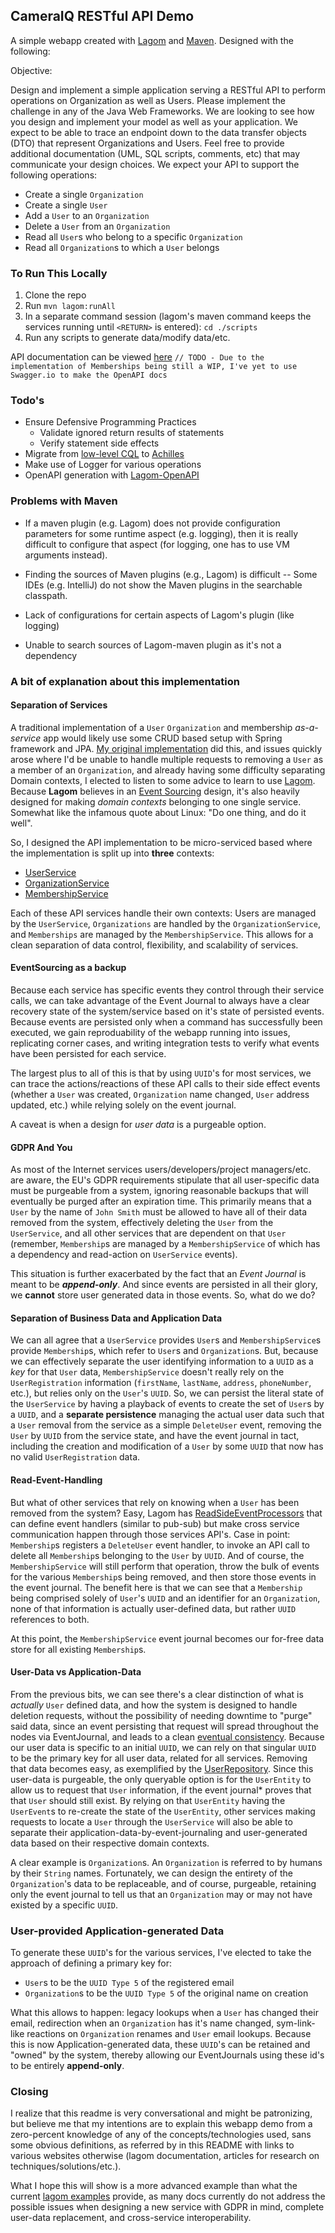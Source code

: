 ## CameraIQ RESTful API Demo

A simple webapp created with [Lagom] and [Maven]. Designed with the following:

Objective:

Design and implement a simple application serving a RESTful API to perform operations on 
Organization as well as Users. Please implement the challenge in any of the Java Web Frameworks.
We are looking to see how you design and implement your model as well as your application. 
We expect to be able to trace an endpoint down to the data transfer objects (DTO) that represent
Organizations and Users. Feel free to provide additional documentation (UML, SQL scripts,
comments, etc) that may communicate your design choices. We expect your API to support the 
following operations:

- Create a single `Organization`
- Create a single `User`
- Add a `User` to an `Organization`
- Delete a `User` from an `Organization`
- Read all `User`s who belong to a specific `Organization` 
- Read all `Organization`s to which a `User` belongs

### To Run This Locally

1) Clone the repo
2) Run `mvn lagom:runAll`
3) In a separate command session (lagom's maven command keeps the services running until `<RETURN>` is entered): `cd ./scripts`
4) Run any scripts to generate data/modify data/etc.

API documentation can be viewed [here]() `// TODO - Due to the implementation of Memberships being still a WIP, I've yet to use Swagger.io to make
 the OpenAPI docs`

### Todo's

- Ensure Defensive Programming Practices
    - Validate ignored return results of statements
    - Verify statement side effects
- Migrate from [low-level CQL](user-impl/src/main/java/com/gabizou/cameraiq/demo/impl/UserRepository.java) to [Achilles]
- Make use of Logger for various operations
- OpenAPI generation with [Lagom-OpenAPI]

### Problems with Maven

- If a maven plugin (e.g. Lagom) does not provide configuration parameters for some runtime aspect (e.g. logging),
  then it is really difficult to configure that aspect (for logging, one has to use VM arguments instead).
  
- Finding the sources of Maven plugins (e.g., Lagom) is difficult -- Some IDEs (e.g. IntelliJ) do not show the Maven plugins
  in the searchable classpath.
  
- Lack of configurations for certain aspects of Lagom's plugin (like logging)
- Unable to search sources of Lagom-maven plugin as it's not a dependency

### A bit of explanation about this implementation

#### Separation of Services

A traditional implementation of a `User` `Organization` and membership *as-a-service* app would 
likely use some CRUD based setup with Spring framework and JPA. [My original implementation](https://github.com/gabizou/CameraIQDemo/tree/9fb2a1e9388b37d2d2851797344df31a84a4e25f) did this,
and issues quickly arose where I'd be unable to handle multiple requests to removing a `User` as a
member of an `Organization`, and already having some difficulty separating Domain contexts, I elected
to listen to some advice to learn to use [Lagom]. Because **Lagom** believes in an 
[Event Sourcing] design, it's also heavily designed for making *domain contexts* belonging 
to one single service. Somewhat like the infamous quote about Linux: "Do one thing, and do it well".

So, I designed the API implementation to be micro-serviced based where the 
implementation is split up into **three** contexts:
- [UserService]
- [OrganizationService]
- [MembershipService]

Each of these API services handle their own contexts: Users are managed by the `UserService`,
`Organizations` are handled by the `OrganizationService`, and `Memberships` are managed by the `MembershipService`.
This allows for a clean separation of data control, flexibility, and scalability of services.

#### EventSourcing as a backup

Because each service has specific events they control through their service calls,
we can take advantage of the Event Journal to always have a clear recovery state of the
system/service based on it's state of persisted events. Because events are persisted only
when a command has successfully been executed, we gain reproduability of the webapp running into issues,
replicating corner cases, and writing integration tests to verify what events have been
persisted for each service.

The largest plus to all of this is that by using `UUID`'s for most services, we can trace
the actions/reactions of these API calls to their side effect events (whether a `User` was created,
`Organization` name changed, `User` address updated, etc.) while relying
solely on the event journal. 

A caveat is when a design for *user data* is a purgeable option.

#### GDPR And You

As most of the Internet services users/developers/project managers/etc. are aware, the EU's GDPR
requirements stipulate that all user-specific data must be purgeable from a system,
ignoring reasonable backups that will eventually be purged after an expiration time.
This primarily means that a `User` by the name of `John Smith` must be allowed to have all of
their data removed from the system, effectively deleting the `User` from the `UserService`, and all
other services that are dependent on that `User` (remember, `Membership`s are managed by a `MembershipService`
of which has a dependency and read-action on `UserService` events).

This situation is further exacerbated by the fact that an *Event Journal* is meant to be
***append-only***. And since events are persisted in all their glory, we **cannot** store
user generated data in those events. So, what do we do? 

#### Separation of Business Data and Application Data

We can all agree that a `UserService` provides `User`s and `MembershipService`s
provide `Membership`s, which refer to `User`s and `Organization`s. But, because we can effectively 
separate the user identifying information to a `UUID` as a *key* for that `User` data, 
`MembershipService` doesn't really rely on the `UserRegistration` information (`firstName`, `lastName`, `address`, `phoneNumber`, etc.),
but relies only on the `User`'s `UUID`. So, we can persist the literal state of the `UserService` 
by having a playback of events to create the set of `User`s by a `UUID`, and a **separate persistence** 
managing the actual user data such that a `User` removal from the service
as a simple `DeleteUser` event, removing the `User` by `UUID` from the service state,
and have the event journal in tact, including the creation and modification of a `User` by 
some `UUID` that now has no valid `UserRegistration` data.

#### Read-Event-Handling

But what of other services that rely on knowing when a `User` has been removed from
the system? Easy, Lagom has [ReadSideEventProcessors] that can define event handlers (similar
to pub-sub) but make cross service communication happen through those services API's. Case
in point: `Membership`s registers a `DeleteUser` event handler, to invoke an API call to delete
all `Membership`s belonging to the `User` by `UUID`. And of course, the `MembershipService` will still
perform that operation, throw the bulk of events for the various `Membership`s being
removed, and then store those events in the event journal. The benefit here is that we can
see that a `Membership` being comprised solely of `User`'s `UUID` and an identifier 
for an `Organization`, none of that information is actually user-defined data, but
rather `UUID` references to both. 

At this point, the `MembershipService` event journal becomes our for-free data store
for all existing `Membership`s.

#### User-Data vs Application-Data

From the previous bits, we can see there's a clear distinction of what is *actually*
`User` defined data, and how the system is designed to handle deletion requests,
without the possibility of needing downtime to "purge" said data, since an event
persisting that request will spread throughout the nodes via EventJournal, and leads
to a clean [eventual consistency]. Because our user data is specific to an initial `UUID`, 
we can rely on that singular `UUID` to be the primary key for all user data, related
for all services. Removing that data becomes easy, as exemplified by the
[UserRepository]. Since this user-data is purgeable, the only queryable option is
for the `UserEntity` to allow us to request that `User` information, if the event journal*
proves that that `User` should still exist. By relying on that `UserEntity` having
the `UserEvent`s to re-create the state of the `UserEntity`, other services
making requests to locate a `User` through the `UserService` will also be able
to separate their application-data-by-event-journaling and user-generated data based 
on their respective domain contexts. 

A clear example is `Organization`s. An `Organization` is referred to by humans by
their `String` names. Fortunately, we can design the entirety of the `Organization`'s
data to be replaceable, and of course, purgeable, retaining only the event journal to
tell us that an `Organization` may or may not have existed by a specific `UUID`.

### User-provided Application-generated Data

To generate these `UUID`'s for the various services, I've elected to take the approach of
defining a primary key for:
- `User`s to be the  `UUID Type 5` of the registered email
- `Organization`s to be the `UUID Type 5` of the original name on creation

What this allows to happen: legacy lookups when a `User` has changed their email,
redirection when an `Organization` has it's name changed, sym-link-like reactions 
on `Organization` renames and `User` email lookups. Because this is now
Application-generated data, these `UUID`'s can be retained and "owned" by
the system, thereby allowing our EventJournals using these id's to be entirely
**append-only**.

### Closing

I realize that this readme is very conversational and might be patronizing, but
believe me that my intentions are to explain this webapp demo from a zero-percent
knowledge of any of the concepts/technologies used, sans some obvious definitions, as referred
by in this README with links to various websites otherwise (lagom documentation, articles
for research on techniques/solutions/etc.).

What I hope this will show is a more advanced example than what the current
[lagom examples](https://github.com/lagom/lagom-samples/tree/20d68d91cf392d93ed44aee029d5e8da71e68fa6)
provide, as many docs currently do not address the possible issues when designing a new service with
GDPR in mind, complete user-data replacement, and cross-service interoperability.


[Lagom]:https://lagomframework.com/
[Maven]:https://maven.apache.org/
[Event Sourcing]:https://docs.microsoft.com/en-us/previous-versions/msp-n-p/jj591559(v=pandp.10)?redirectedfrom=MSDN
[UserService]:user-api/src/main/java/com/gabizou/cameraiq/demo/api/UserService.java
[OrganizationService]:organization-api/src/main/java/com/gabizou/cameraiq/demo/api/OrganizationService.java
[MembershipService]:membership-api/src/main/java/com/gabizou/cameraiq/demo/api/MembershipService.java
[ReadSideEventProcessors]:https://www.lagomframework.com/documentation/1.5.x/java/api/index.html?com/lightbend/lagom/javadsl/persistence/ReadSideProcessor.html
[eventual consistency]:https://www.erikheemskerk.nl/event-sourcing-eventual-consistency-responding-to-events/
[UserRepository]:user-impl/src/main/java/com/gabizou/cameraiq/demo/impl/repo/UserRepository.java
[Achilles]:https://github.com/doanduyhai/Achilles
[Lagom-OpenAPI]:https://github.com/taymyr/lagom-openapi#12-generate-java-dsl